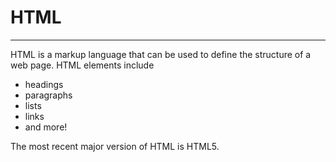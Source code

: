 # HTML

---

HTML is a markup language that can be used to define the structure of a web page. HTML elements include 

* headings
* paragraphs
* lists
* links
* and more!

The most recent major version of HTML is HTML5.